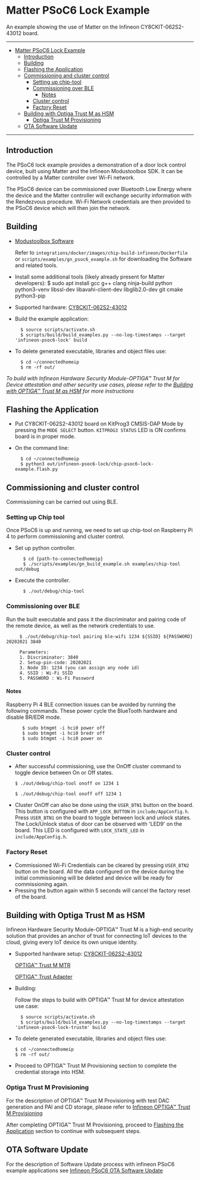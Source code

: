 # Matter PSoC6 Lock Example

An example showing the use of Matter on the Infineon CY8CKIT-062S2-43012 board.

<hr>

-   [Matter PSoC6 Lock Example](#matter-psoc6-lock-example)
    -   [Introduction](#introduction)
    -   [Building](#building)
    -   [Flashing the Application](#flashing-the-application)
    -   [Commissioning and cluster control](#commissioning-and-cluster-control)
        -   [Setting up chip-tool](#setting-up-chip-tool)
        -   [Commissioning over BLE](#commissioning-over-ble)
            -   [Notes](#notes)
        -   [Cluster control](#cluster-control)
        -   [Factory Reset](#factory-reset)
    -   [Building with Optiga Trust M as HSM](#building-with-optiga-trust-m-as-hsm)
        -   [Optiga Trust M Provisioning](#optiga-trust-m-provisioning)
    -   [OTA Software Update](#ota-software-update)

<hr>

## Introduction

The PSoC6 lock example provides a demonstration of a door lock control device,
built using Matter and the Infineon Modustoolbox SDK. It can be controlled by a
Matter controller over Wi-Fi network.

The PSoC6 device can be commissioned over Bluetooth Low Energy where the device
and the Matter controller will exchange security information with the Rendezvous
procedure. Wi-Fi Network credentials are then provided to the PSoC6 device which
will then join the network.

## Building

-   [Modustoolbox Software](https://www.cypress.com/products/modustoolbox)

    Refer to `integrations/docker/images/chip-build-infineon/Dockerfile` or
    `scripts/examples/gn_psoc6_example.sh` for downloading the Software and
    related tools.

-   Install some additional tools (likely already present for Matter
    developers): \$ sudo apt install gcc g++ clang ninja-build python
    python3-venv libssl-dev libavahi-client-dev libglib2.0-dev git cmake
    python3-pip

-   Supported hardware:
    [CY8CKIT-062S2-43012](https://www.cypress.com/CY8CKIT-062S2-43012)

*   Build the example application:

          $ source scripts/activate.sh
          $ scripts/build/build_examples.py --no-log-timestamps --target 'infineon-psoc6-lock' build

-   To delete generated executable, libraries and object files use:

          $ cd ~/connectedhomeip
          $ rm -rf out/

_To build with Infineon Hardware Security Module-OPTIGA™ Trust M for Device
attestation and other security use cases, please refer to the
[Building with OPTIGA™ Trust M as HSM](#building-with-optiga-trust-m-as-hsm) for
more instructions_

## Flashing the Application

-   Put CY8CKIT-062S2-43012 board on KitProg3 CMSIS-DAP Mode by pressing the
    `MODE SELECT` button. `KITPROG3 STATUS` LED is ON confirms board is in
    proper mode.

-   On the command line:

          $ cd ~/connectedhomeip
          $ python3 out/infineon-psoc6-lock/chip-psoc6-lock-example.flash.py

## Commissioning and cluster control

Commissioning can be carried out using BLE.

### Setting up Chip tool

Once PSoC6 is up and running, we need to set up chip-tool on Raspberry Pi 4 to
perform commissioning and cluster control.

-   Set up python controller.

           $ cd {path-to-connectedhomeip}
           $ ./scripts/examples/gn_build_example.sh examples/chip-tool out/debug

-   Execute the controller.

           $ ./out/debug/chip-tool

### Commissioning over BLE

Run the built executable and pass it the discriminator and pairing code of the
remote device, as well as the network credentials to use.

         $ ./out/debug/chip-tool pairing ble-wifi 1234 ${SSID} ${PASSWORD} 20202021 3840

         Parameters:
         1. Discriminator: 3840
         2. Setup-pin-code: 20202021
         3. Node ID: 1234 (you can assign any node id)
         4. SSID : Wi-Fi SSID
         5. PASSWORD : Wi-Fi Password

#### Notes

Raspberry Pi 4 BLE connection issues can be avoided by running the following
commands. These power cycle the BlueTooth hardware and disable BR/EDR mode.

          $ sudo btmgmt -i hci0 power off
          $ sudo btmgmt -i hci0 bredr off
          $ sudo btmgmt -i hci0 power on

### Cluster control

-   After successful commissioning, use the OnOff cluster command to toggle
    device between On or Off states.

    `$ ./out/debug/chip-tool onoff on 1234 1`

    `$ ./out/debug/chip-tool onoff off 1234 1`

-   Cluster OnOff can also be done using the `USER_BTN1` button on the board.
    This button is configured with `APP_LOCK_BUTTON` in `include/AppConfig.h`.
    Press `USER_BTN1` on the board to toggle between lock and unlock states. The
    Lock/Unlock status of door can be observed with 'LED9' on the board. This
    LED is configured with `LOCK_STATE_LED` in `include/AppConfig.h`.

### Factory Reset

-   Commissioned Wi-Fi Credentials can be cleared by pressing `USER_BTN2` button
    on the board. All the data configured on the device during the initial
    commissioning will be deleted and device will be ready for commissioning
    again.
-   Pressing the button again within 5 seconds will cancel the factory reset of
    the board.

## Building with Optiga Trust M as HSM

Infineon Hardware Security Module-OPTIGA™ Trust M is a high-end security
solution that provides an anchor of trust for connecting IoT devices to the
cloud, giving every IoT device its own unique identity.

-   Supported hardware setup:
    [CY8CKIT-062S2-43012](https://www.cypress.com/CY8CKIT-062S2-43012)

    [OPTIGA™ Trust M MTR](https://www.infineon.com/cms/en/product/evaluation-boards/trust-m-mtr-shield/)

    [OPTIGA™ Trust Adapter](https://www.infineon.com/cms/en/product/evaluation-boards/optiga-trust-adapter/)

-   Building:

    Follow the steps to build with OPTIGA™ Trust M for device attestation use
    case:

    ```
      $ source scripts/activate.sh
      $ scripts/build/build_examples.py --no-log-timestamps --target 'infineon-psoc6-lock-trustm' build
    ```

-   To delete generated executable, libraries and object files use:

        $ cd ~/connectedhomeip
        $ rm -rf out/

-   Proceed to OPTIGA™ Trust M Provisioning section to complete the credential
    storage into HSM.

### Optiga Trust M Provisioning

For the description of OPTIGA™ Trust M Provisioning with test DAC generation and
PAI and CD storage, please refer to
[Infineon OPTIGA™ Trust M Provisioning](../../../../docs/guides/infineon_trustm_provisioning.md)

After completing OPTIGA™ Trust M Provisioning, proceed to
[Flashing the Application](#flashing-the-application) section to continue with
subsequent steps.

## OTA Software Update

For the description of Software Update process with infineon PSoC6 example
applications see
[Infineon PSoC6 OTA Software Update](../../../../docs/guides/infineon_psoc6_software_update.md)
